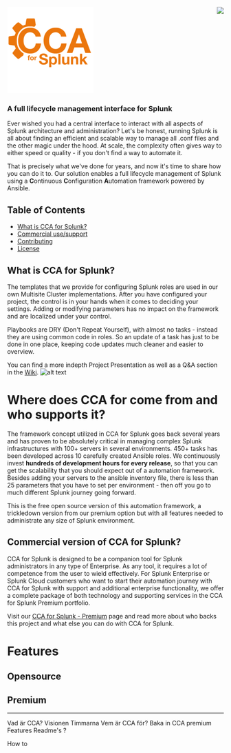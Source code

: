 ![alt text](https://github.com/Adler-Alexander/dev/blob/main/docs/img/CCAforSplunk_orange.png)
<img align="right" src="https://badgen.net/badge/Latest%20Version/2023.2.2/green?icon=github">
### A full lifecycle management interface for Splunk

Ever wished you had a central interface to interact with all aspects of Splunk architecture and administration? 
Let's be honest, running Splunk is all about finding an efficient and scalable way to manage all .conf files and the other magic under the hood. At scale, the complexity often gives way to either speed or quality - if you don't find a way to automate it.

That is precisely what we've done for years, and now it's time to share how you can do it to. Our solution enables a full lifecycle management of Splunk using a **C**ontinuous **C**onfiguration **A**utomation framework powered by Ansible.

## Table of Contents
- [What is CCA for Splunk?](#what-is-cca-for-splunk)
- [Commercial use/support](#commercial-version-of-cca-for-splunk)
- [Contributing](#contributing)
- [License](#license)

## What is CCA for Splunk? 
The templates that we provide for configuring Splunk roles are used in our own Multisite Cluster implementations. After you have configured your project, the control is in your hands when it comes to deciding your settings. Adding or modifying parameters has no impact on the framework and are localized under your control.

Playbooks are DRY (Don't Repeat Yourself), with almost no tasks - instead they are using common code in roles. So an update of a task has just to be done in one place, keeping code updates much cleaner and easier to overview.

You can find a more indepth Project Presentation as well as a Q&A section in the [Wiki](https://github.com/innovationfleet/cca_for_splunk/wiki).
![alt text](https://www.orangecyberdefense.com/fileadmin/_processed_/d/8/csm_Splunk_vs_2_45d2f9bce5.png)

# Where does CCA for come from and who supports it?

The framework concept utilized in CCA for Splunk goes back several years and has proven to be absolutely critical in managing complex Splunk infrastructures with 100+ servers in several environments. 450+ tasks has been developed across 10 carefully created Ansible roles. We continuously invest **hundreds of development hours for every release**, so that you can get the scalability that you should expect out of a automation framework.
Besides adding your servers to the ansible inventory file, there is less than 25 parameters that you have to set per environment - then off you go to much different Splunk journey going forward.

This is the free open source version of this automation framework, a trickledown version from our premium option but with all features needed to administrate any size of Splunk environment.



## Commercial version of CCA for Splunk? 
CCA for Splunk is designed to be a companion tool for Splunk administrators in any type of Enterprise. As any tool, it requires a lot of competence from the user to wield effectively. For Splunk Enterprise or Splunk Cloud customers who want to start their automation journey with CCA for Splunk with support and additional enterprise functionality, we offer a complete package of both technology and supporting services in the CCA for Splunk Premium portfolio.

Visit our [CCA for Splunk - Premium](https://www.orangecyberdefense.com/se/cca-for-splunk) page and read more about who backs this project and what else you can do with CCA for Splunk.


# Features
## Opensource
## Premium





















--------------------------------------
Vad är CCA?
    Visionen
    Timmarna 
Vem är CCA för? Baka in CCA premium
Features
Readme's ?

How to

